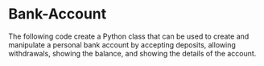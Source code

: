 # Bank-Account
The following code create a Python class that can be used to create and manipulate a personal bank account by accepting deposits, allowing withdrawals, showing the balance, and showing the details of the account.
